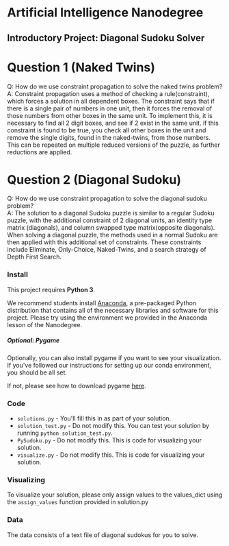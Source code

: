 # Artificial Intelligence Nanodegree
## Introductory Project: Diagonal Sudoku Solver

# Question 1 (Naked Twins)
Q: How do we use constraint propagation to solve the naked twins problem?  
A: Constraint propagation uses a method of checking a rule(constraint), which forces a solution in 
    all dependent boxes.  The constraint says that if there is a single pair of numbers in one unit,
    then it forces the removal of those numbers from other boxes in the same unit. To implement this, 
    it is necessary to find all 2 digit boxes, and see if 2 exist in the same unit.  if this constraint
    is found to be true, you check all other boxes in the unit and remove the single digits, found in 
    the naked-twins, from those numbers.  This can be repeated on multiple reduced versions of the
    puzzle, as further reductions are applied.

# Question 2 (Diagonal Sudoku)
Q: How do we use constraint propagation to solve the diagonal sudoku problem?  
A: The solution to a diagonal Sudoku puzzle is similar to a regular Sudoku puzzle, with the additional
    constraint of 2 diagonal units, an identity type matrix (diagonals), and column swapped 
    type matrix(opposite diagonals).  When solving a diagonal puzzle, the methods used in a normal Sudoku
    are then applied with this additional set of constraints.  These constraints include Eliminate, 
    Only-Choice, Naked-Twins, and a search strategy of Depth First Search. 

### Install

This project requires **Python 3**.

We recommend students install [Anaconda](https://www.continuum.io/downloads), a pre-packaged Python distribution that contains all of the necessary libraries and software for this project. 
Please try using the environment we provided in the Anaconda lesson of the Nanodegree.

##### Optional: Pygame

Optionally, you can also install pygame if you want to see your visualization. If you've followed our instructions for setting up our conda environment, you should be all set.

If not, please see how to download pygame [here](http://www.pygame.org/download.shtml).

### Code

* `solutions.py` - You'll fill this in as part of your solution.
* `solution_test.py` - Do not modify this. You can test your solution by running `python solution_test.py`.
* `PySudoku.py` - Do not modify this. This is code for visualizing your solution.
* `visualize.py` - Do not modify this. This is code for visualizing your solution.

### Visualizing

To visualize your solution, please only assign values to the values_dict using the ```assign_values``` function provided in solution.py

### Data

The data consists of a text file of diagonal sudokus for you to solve.